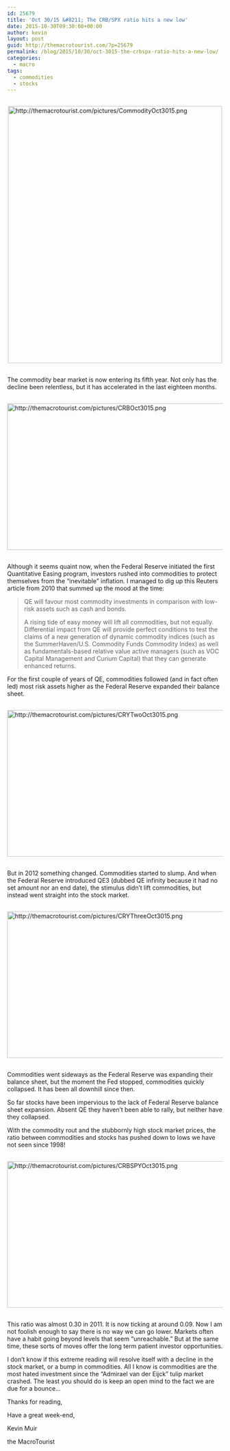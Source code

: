```yaml
---
id: 25679
title: 'Oct 30/15 &#8211; The CRB/SPX ratio hits a new low'
date: 2015-10-30T09:30:08+00:00
author: kevin
layout: post
guid: http://themacrotourist.com/?p=25679
permalink: /blog/2015/10/30/oct-3015-the-crbspx-ratio-hits-a-new-low/
categories:
  - macro
tags:
  - commodities
  - stocks
---
```


  <img src="http://themacrotourist.com/pictures/CommodityOct3015.png" style="margin:30px auto;display:block;" alt="http://themacrotourist.com/pictures/CommodityOct3015.png" width="500" height="600">

The commodity bear market is now entering its fifth year. Not only has the decline been relentless, but it has accelerated in the last eighteen months.


  <img src="http://themacrotourist.com/pictures/CRBOct3015.png" style="margin:30px auto;display:block;" alt="http://themacrotourist.com/pictures/CRBOct3015.png" width="600" height="342">

Although it seems quaint now, when the Federal Reserve initiated the first Quantitative Easing program, investors rushed into commodities to protect themselves from the &#8220;inevitable&#8221; inflation. I managed to dig up this Reuters article from 2010 that summed up the mood at the time:

> QE will favour most commodity investments in comparison with low-risk assets such as cash and bonds. 
> 
> A rising tide of easy money will lift all commodities, but not equally. Differential impact from QE will provide perfect conditions to test the claims of a new generation of dynamic commodity indices (such as the SummerHaven/U.S. Commodity Funds Commodity Index) as well as fundamentals-based relative value active managers (such as VOC Capital Management and Curium Capital) that they can generate enhanced returns.

For the first couple of years of QE, commodities followed (and in fact often led) most risk assets higher as the Federal Reserve expanded their balance sheet.


  <img src="http://themacrotourist.com/pictures/CRYTwoOct3015.png" style="margin:30px auto;display:block;" alt="http://themacrotourist.com/pictures/CRYTwoOct3015.png" width="600" height="342">

But in 2012 something changed. Commodities started to slump. And when the Federal Reserve introduced QE3 (dubbed QE infinity because it had no set amount nor an end date), the stimulus didn&#8217;t lift commodities, but instead went straight into the stock market.


  <img src="http://themacrotourist.com/pictures/CRYThreeOct3015.png" style="margin:30px auto;display:block;" alt="http://themacrotourist.com/pictures/CRYThreeOct3015.png" width="600" height="342">

Commodities went sideways as the Federal Reserve was expanding their balance sheet, but the moment the Fed stopped, commodities quickly collapsed. It has been all downhill since then.

So far stocks have been impervious to the lack of Federal Reserve balance sheet expansion. Absent QE they haven&#8217;t been able to rally, but neither have they collapsed.

With the commodity rout and the stubbornly high stock market prices, the ratio between commodities and stocks has pushed down to lows we have not seen since 1998!


  <img src="http://themacrotourist.com/pictures/CRBSPYOct3015.png" style="margin:30px auto;display:block;" alt="http://themacrotourist.com/pictures/CRBSPYOct3015.png" width="600" height="342">

This ratio was almost 0.30 in 2011. It is now ticking at around 0.09. Now I am not foolish enough to say there is no way we can go lower. Markets often have a habit going beyond levels that seem &#8220;unreachable.&#8221; But at the same time, these sorts of moves offer the long term patient investor opportunities. 

I don&#8217;t know if this extreme reading will resolve itself with a decline in the stock market, or a bump in commodities. All I know is commodities are the most hated investment since the &#8220;Admirael van der Eijck&#8221; tulip market crashed. The least you should do is keep an open mind to the fact we are due for a bounce&#8230;

Thanks for reading,
  
Have a great week-end,
  
Kevin Muir
  
the MacroTourist